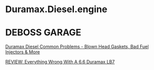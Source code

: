 # Duramax.Diesel.engine
# DEBOSS GARAGE
[Duramax Diesel Common Problems - Blown Head Gaskets, Bad Fuel Injectors &amp; More](https://youtu.be/97EKK_MM5Hs)

[REVIEW: Everything Wrong With A 6.6 Duramax LB7](https://youtu.be/ZbOOTiBS3ko)

